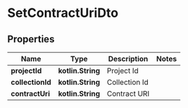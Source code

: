 
# SetContractUriDto

## Properties
Name | Type | Description | Notes
------------ | ------------- | ------------- | -------------
**projectId** | **kotlin.String** | Project Id | 
**collectionId** | **kotlin.String** | Collection Id | 
**contractUri** | **kotlin.String** | Contract URI | 



